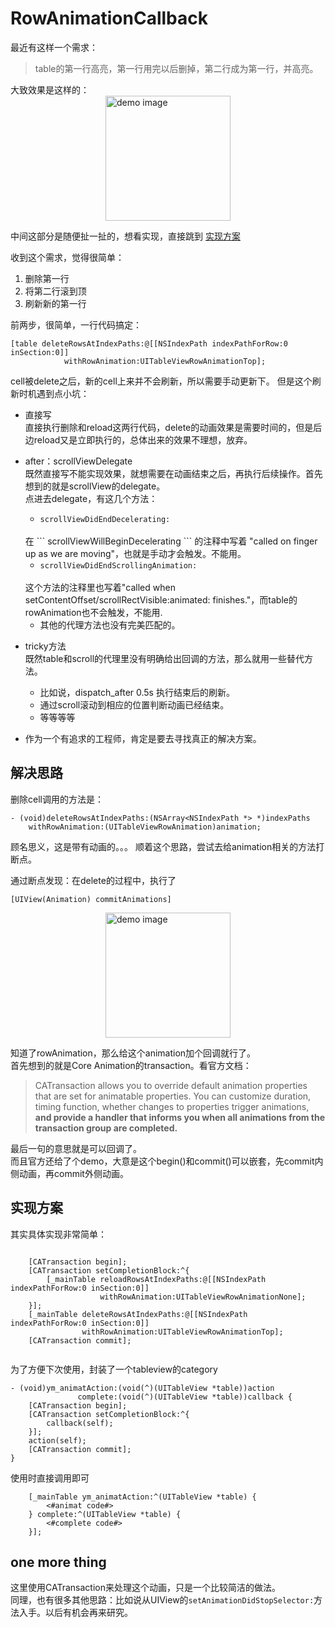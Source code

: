 # RowAnimationCallback

最近有这样一个需求：
>table的第一行高亮，第一行用完以后删掉，第二行成为第一行，并高亮。

大致效果是这样的：
<img src="http://144.202.36.88/source/deleterow.gif" title="demo image" title="delete row image" style="display:block; margin:auto" width="200"/>


中间这部分是随便扯一扯的，想看实现，直接跳到 [实现方案](#实现方案)

收到这个需求，觉得很简单：

1. 删除第一行
2. 将第二行滚到顶
3. 刷新新的第一行

前两步，很简单，一行代码搞定：

```
[table deleteRowsAtIndexPaths:@[[NSIndexPath indexPathForRow:0 inSection:0]] 
			withRowAnimation:UITableViewRowAnimationTop];

```
cell被delete之后，新的cell上来并不会刷新，所以需要手动更新下。
但是这个刷新时机遇到点小坑：

- 直接写<br>
	直接执行删除和reload这两行代码，delete的动画效果是需要时间的，但是后边reload又是立即执行的，总体出来的效果不理想，放弃。
- after：scrollViewDelegate<br>
	既然直接写不能实现效果，就想需要在动画结束之后，再执行后续操作。首先想到的就是scrollView的delegate。<br>
	点进去delegate，有这几个方法：
	
	- 	```scrollViewDidEndDecelerating:```
	<br>
	在 ``` scrollViewWillBeginDecelerating ``` 的注释中写着 
	"called on finger up as we are moving"，也就是手动才会触发。不能用。<br>

	- 	```scrollViewDidEndScrollingAnimation:```
	<br>
	这个方法的注释里也写着"called when setContentOffset/scrollRectVisible:animated: finishes."，而table的rowAnimation也不会触发，不能用.

	- 其他的代理方法也没有完美匹配的。
	

- tricky方法<br>
	既然table和scroll的代理里没有明确给出回调的方法，那么就用一些替代方法。
	- 比如说，dispatch_after 0.5s 执行结束后的刷新。
	- 通过scroll滚动到相应的位置判断动画已经结束。
	- 等等等等
- 作为一个有追求的工程师，肯定是要去寻找真正的解决方案。

## 解决思路
删除cell调用的方法是：
```
- (void)deleteRowsAtIndexPaths:(NSArray<NSIndexPath *> *)indexPaths 
	withRowAnimation:(UITableViewRowAnimation)animation;
```
顾名思义，这是带有动画的。。。
顺着这个思路，尝试去给animation相关的方法打断点。

通过断点发现：在delete的过程中，执行了
```
[UIView(Animation) commitAnimations]
```

<img src="http://144.202.36.88/source/callstack.png" title="demo image" title="delete row image" style="display:block; margin:auto" width="200"/>

知道了rowAnimation，那么给这个animation加个回调就行了。<br>
首先想到的就是Core Animation的transaction。看官方文档：
>CATransaction allows you to override default animation properties that are set for animatable properties. You can customize duration, timing function, whether changes to properties trigger animations, <b>and provide a handler that informs you when all animations from the transaction group are completed.</b>

最后一句的意思就是可以回调了。<br>
而且官方还给了个demo，大意是这个begin()和commit()可以嵌套，先commit内侧动画，再commit外侧动画。


## <span id = "fangan">实现方案</span>
其实具体实现非常简单：

```

   	[CATransaction begin];
	[CATransaction setCompletionBlock:^{
		[_mainTable reloadRowsAtIndexPaths:@[[NSIndexPath indexPathForRow:0 inSection:0]]
					withRowAnimation:UITableViewRowAnimationNone];
	}];
	[_mainTable deleteRowsAtIndexPaths:@[[NSIndexPath indexPathForRow:0 inSection:0]]
				withRowAnimation:UITableViewRowAnimationTop];
	[CATransaction commit];
    
```

为了方便下次使用，封装了一个tableview的category

```
- (void)ym_animatAction:(void(^)(UITableView *table))action
               complete:(void(^)(UITableView *table))callback {
    [CATransaction begin];
    [CATransaction setCompletionBlock:^{
        callback(self);
    }];
    action(self);
    [CATransaction commit];
}

```

使用时直接调用即可

```
    [_mainTable ym_animatAction:^(UITableView *table) {
        <#animat code#>
    } complete:^(UITableView *table) {
        <#complete code#>
    }];

```

## one more thing
这里使用CATransaction来处理这个动画，只是一个比较简洁的做法。<br>
同理，也有很多其他思路：比如说从UIView的```setAnimationDidStopSelector:```方法入手。以后有机会再来研究。




